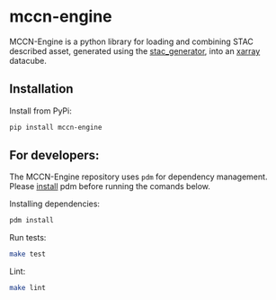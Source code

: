 # mccn-engine

MCCN-Engine is a python library for loading and combining STAC described asset, generated using the [stac_generator](https://aus-plant-phenomics-network.github.io/stac-generator/), into an [xarray](https://docs.xarray.dev/en/stable/) datacube.

## Installation

Install from PyPi:

```bash
pip install mccn-engine
```

## For developers:

The MCCN-Engine repository uses `pdm` for dependency management. Please [install](https://pdm-project.org/en/latest/#installation) pdm before running the comands below.

Installing dependencies:

```bash
pdm install
```

Run tests:

```bash
make test
```

Lint:

```bash
make lint
```
